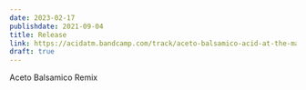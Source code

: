 ```yaml
---
date: 2023-02-17
publishdate: 2021-09-04
title: Release
link: https://acidatm.bandcamp.com/track/aceto-balsamico-acid-at-the-mall-remix
draft: true
---
```

Aceto Balsamico Remix
